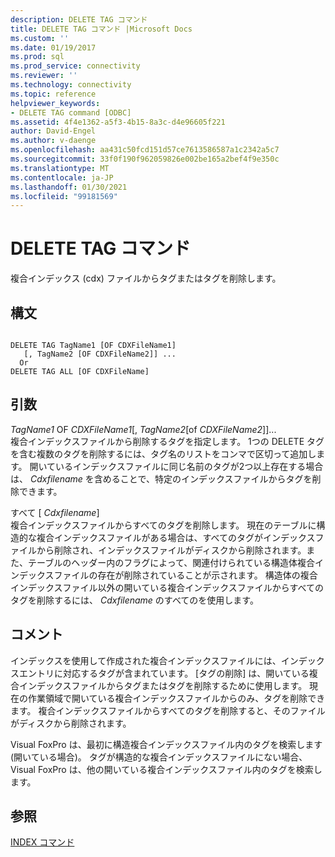 ```yaml
---
description: DELETE TAG コマンド
title: DELETE TAG コマンド |Microsoft Docs
ms.custom: ''
ms.date: 01/19/2017
ms.prod: sql
ms.prod_service: connectivity
ms.reviewer: ''
ms.technology: connectivity
ms.topic: reference
helpviewer_keywords:
- DELETE TAG command [ODBC]
ms.assetid: 4f4e1362-a5f3-4b15-8a3c-d4e96605f221
author: David-Engel
ms.author: v-daenge
ms.openlocfilehash: aa431c50fcd151d57ce7613586587a1c2342a5c7
ms.sourcegitcommit: 33f0f190f962059826e002be165a2bef4f9e350c
ms.translationtype: MT
ms.contentlocale: ja-JP
ms.lasthandoff: 01/30/2021
ms.locfileid: "99181569"
---
```

# <a name="delete-tag-command"></a>DELETE TAG コマンド
複合インデックス (cdx) ファイルからタグまたはタグを削除します。  
  
## <a name="syntax"></a>構文  
  
```  
  
DELETE TAG TagName1 [OF CDXFileName1]  
   [, TagName2 [OF CDXFileName2]] ...  
  Or   
DELETE TAG ALL [OF CDXFileName]  
```  
  
## <a name="arguments"></a>引数  
 *TagName1* OF *CDXFileName1*[, *TagName2*[of *CDXFileName2*]]...  
 複合インデックスファイルから削除するタグを指定します。 1つの DELETE タグを含む複数のタグを削除するには、タグ名のリストをコンマで区切って追加します。 開いているインデックスファイルに同じ名前のタグが2つ以上存在する場合は、 *Cdxfilename* を含めることで、特定のインデックスファイルからタグを削除できます。  
  
 すべて [ *Cdxfilename*]  
 複合インデックスファイルからすべてのタグを削除します。 現在のテーブルに構造的な複合インデックスファイルがある場合は、すべてのタグがインデックスファイルから削除され、インデックスファイルがディスクから削除されます。また、テーブルのヘッダー内のフラグによって、関連付けられている構造体複合インデックスファイルの存在が削除されていることが示されます。 構造体の複合インデックスファイル以外の開いている複合インデックスファイルからすべてのタグを削除するには、 *Cdxfilename* のすべてのを使用します。  
  
## <a name="remarks"></a>コメント  
 インデックスを使用して作成された複合インデックスファイルには、インデックスエントリに対応するタグが含まれています。 [タグの削除] は、開いている複合インデックスファイルからタグまたはタグを削除するために使用します。 現在の作業領域で開いている複合インデックスファイルからのみ、タグを削除できます。 複合インデックスファイルからすべてのタグを削除すると、そのファイルがディスクから削除されます。  
  
 Visual FoxPro は、最初に構造複合インデックスファイル内のタグを検索します (開いている場合)。 タグが構造的な複合インデックスファイルにない場合、Visual FoxPro は、他の開いている複合インデックスファイル内のタグを検索します。  
  
## <a name="see-also"></a>参照  
 [INDEX コマンド](../../odbc/microsoft/index-command.md)
